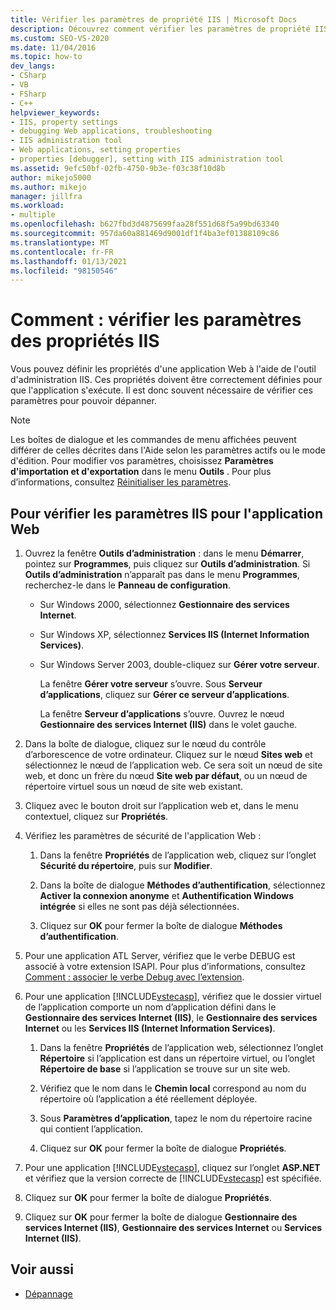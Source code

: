 ```yaml
---
title: Vérifier les paramètres de propriété IIS | Microsoft Docs
description: Découvrez comment vérifier les paramètres de propriété IIS que vous avez définis pour une application Web à l’aide de l’outil d’administration IIS.
ms.custom: SEO-VS-2020
ms.date: 11/04/2016
ms.topic: how-to
dev_langs:
- CSharp
- VB
- FSharp
- C++
helpviewer_keywords:
- IIS, property settings
- debugging Web applications, troubleshooting
- IIS administration tool
- Web applications, setting properties
- properties [debugger], setting with IIS administration tool
ms.assetid: 9efc50bf-02fb-4750-9b3e-f03c38f10d8b
author: mikejo5000
ms.author: mikejo
manager: jillfra
ms.workload:
- multiple
ms.openlocfilehash: b627fbd3d4875699faa28f551d68f5a99bd63340
ms.sourcegitcommit: 957da60a881469d9001df1f4ba3ef01388109c86
ms.translationtype: MT
ms.contentlocale: fr-FR
ms.lasthandoff: 01/13/2021
ms.locfileid: "98150546"
---
```

# <a name="how-to-verify-iis-property-settings"></a>Comment : vérifier les paramètres des propriétés IIS

Vous pouvez définir les propriétés d'une application Web à l'aide de l'outil d'administration IIS. Ces propriétés doivent être correctement définies pour que l'application s'exécute. Il est donc souvent nécessaire de vérifier ces paramètres pour pouvoir dépanner.

> [!NOTE]
> Les boîtes de dialogue et les commandes de menu affichées peuvent différer de celles décrites dans l'Aide selon les paramètres actifs ou le mode d'édition. Pour modifier vos paramètres, choisissez **Paramètres d'importation et d'exportation** dans le menu **Outils** . Pour plus d’informations, consultez [Réinitialiser les paramètres](../ide/environment-settings.md#reset-settings).

## <a name="to-check-iis-settings-for-the-web-application"></a>Pour vérifier les paramètres IIS pour l'application Web

1. Ouvrez la fenêtre **Outils d’administration** : dans le menu **Démarrer**, pointez sur **Programmes**, puis cliquez sur **Outils d’administration**. Si **Outils d’administration** n’apparaît pas dans le menu **Programmes**, recherchez-le dans le **Panneau de configuration**.

   - Sur Windows 2000, sélectionnez **Gestionnaire des services Internet**.

   - Sur Windows XP, sélectionnez **Services IIS (Internet Information Services)**.

   - Sur Windows Server 2003, double-cliquez sur **Gérer votre serveur**.

        La fenêtre **Gérer votre serveur** s’ouvre. Sous **Serveur d’applications**, cliquez sur **Gérer ce serveur d’applications**.

        La fenêtre **Serveur d’applications** s’ouvre. Ouvrez le nœud **Gestionnaire des services Internet (IIS)** dans le volet gauche.

2. Dans la boîte de dialogue, cliquez sur le nœud du contrôle d’arborescence de votre ordinateur. Cliquez sur le nœud **Sites web** et sélectionnez le nœud de l’application web. Ce sera soit un nœud de site web, et donc un frère du nœud **Site web par défaut**, ou un nœud de répertoire virtuel sous un nœud de site web existant.

3. Cliquez avec le bouton droit sur l’application web et, dans le menu contextuel, cliquez sur **Propriétés**.

4. Vérifiez les paramètres de sécurité de l'application Web :

   1. Dans la fenêtre **Propriétés** de l’application web, cliquez sur l’onglet **Sécurité du répertoire**, puis sur **Modifier**.

   2. Dans la boîte de dialogue **Méthodes d’authentification**, sélectionnez **Activer la connexion anonyme** et **Authentification Windows intégrée** si elles ne sont pas déjà sélectionnées.

   3. Cliquez sur **OK** pour fermer la boîte de dialogue **Méthodes d’authentification**.

5. Pour une application ATL Server, vérifiez que le verbe DEBUG est associé à votre extension ISAPI. Pour plus d’informations, consultez [Comment : associer le verbe Debug avec l’extension](/previous-versions/ms165022(v=vs.100)).

6. Pour une application [!INCLUDE[vstecasp](../code-quality/includes/vstecasp_md.md)], vérifiez que le dossier virtuel de l’application comporte un nom d’application défini dans le **Gestionnaire des services Internet (IIS)**, le **Gestionnaire des services Internet** ou les **Services IIS (Internet Information Services)**.

   1. Dans la fenêtre **Propriétés** de l’application web, sélectionnez l’onglet **Répertoire** si l’application est dans un répertoire virtuel, ou l’onglet **Répertoire de base** si l’application se trouve sur un site web.

   2. Vérifiez que le nom dans le **Chemin local** correspond au nom du répertoire où l’application a été réellement déployée.

   3. Sous **Paramètres d’application**, tapez le nom du répertoire racine qui contient l’application.

   4. Cliquez sur **OK** pour fermer la boîte de dialogue **Propriétés**.

7. Pour une application [!INCLUDE[vstecasp](../code-quality/includes/vstecasp_md.md)], cliquez sur l’onglet **ASP.NET** et vérifiez que la version correcte de [!INCLUDE[vstecasp](../code-quality/includes/vstecasp_md.md)] est spécifiée.

8. Cliquez sur **OK** pour fermer la boîte de dialogue **Propriétés**.

9. Cliquez sur **OK** pour fermer la boîte de dialogue **Gestionnaire des services Internet (IIS)**, **Gestionnaire des services Internet** ou **Services Internet (IIS)**.

## <a name="see-also"></a>Voir aussi

- [Dépannage](../debugger/debugging-web-applications-troubleshooting.md)